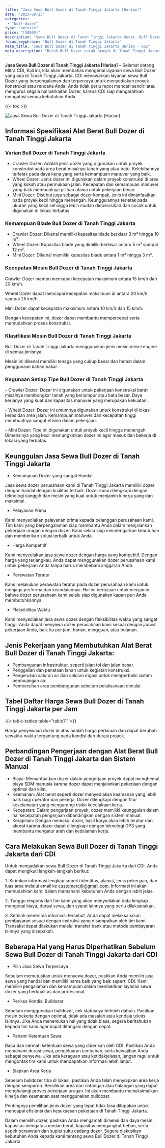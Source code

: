 ```yaml
---
title: "Jasa Sewa Bull Dozer di Tanah Tinggi Jakarta [Harian]"
date: "2023-09-25"
categories:
 - "bull-dozer"
type: "service"
price: "[50000]"
description: "Sewa Bull Dozer di Tanah Tinggi Jakarta Dekat. Bull Dozer profesional untuk kebutuhan proyek konstruksi dengan performa maksimal. Segera konsultasikan kebutuhan Anda."
focus_keyphrase: "Bull Dozer di Tanah Tinggi Jakarta"
meta_title: "Sewa Bull Dozer di Tanah Tinggi Jakarta Harian - CDI"
meta_description: "Butuh Bull Dozer untuk proyek di Tanah Tinggi Jakarta? Kami adalah solusi tepat dengan harga kompetitif. Klik untuk info lebih lanjut."
---
```


**Jasa Sewa Bull Dozer di Tanah Tinggi Jakarta [Harian]** – Selamat datang Mitra CDI, Kali ini, kita akan membahas mengenai layanan sewa Bull Dozer yang ada di Tanah Tinggi Jakarta. CDI menawarkan layanan sewa Bull Dozer yang berpengalaman dan terpercaya untuk menyediakan proyek konstruksi atau rencana Anda. Anda tidak perlu repot mencari sendiri atau mengurus segala hal berkaitan Dozer, karena CDI siap mengarahkan mengatasi semua kebutuhan Anda.

{{< toc >}}

![Jasa Sewa Bull Dozer di Tanah Tinggi Jakarta [Harian]](/images/bull-dozer/bull-dozer-12.jpg)

## Informasi Spesifikasi Alat Berat Bull Dozer di Tanah Tinggi Jakarta

### Varian Bull Dozer di Tanah Tinggi Jakarta

*   Crawler Dozer: Adalah jenis dozer yang digunakan untuk proyek konstruksi pada area berat misalnya tanah yang atau batu. Kelebihannya terletak pada daya kerja yang serta kemampuan manuver yang baik.
*   Wheel Dozer: Jenis dozer ini digunakan dalam proyek konstruksi di area yang kokoh atau permukaan jalan. Kecepatan dan kemampuan manuver yang baik membuatnya pilihan utama untuk pekerjaan besar.
*   Mini Dozer: Disebut juga sebagai dozer kompak, jenis ini dimanfaatkan pada proyek kecil hingga menengah. Keunggulannya terletak pada ukuran yang kecil sehingga lebih mudah dioperasikan dan cocok untuk digunakan di lokasi terbatas.

### Kemampuan Blade Bull Dozer di Tanah Tinggi Jakarta

*   Crawler Dozer: Dikenal memiliki kapasitas blade berkisar 3 m³ hingga 10 m³.
*   Wheel Dozer: Kapasitas blade yang dimiliki berkisar antara 5 m³ sampai 12 m³.
*   Mini Dozer: Dikenal memiliki kapasitas blade antara 1 m³ hingga 3 m³.

### Kecepatan Mesin Bull Dozer di Tanah Tinggi Jakarta

Crawler Dozer mampu mencapai kecepatan maksimum antara 15 km/h dan 20 km/h.

Wheel Dozer dapat mencapai kecepatan maksimum di antara 20 km/h sampai 25 km/h.

Mini Dozer dapat kecepatan maksimum antara 10 km/h dan 15 km/h.

Dengan kecepatan ini, dozer dapat membantu mempercepat serta memudahkan proses konstruksi.

### Klasifikasi Mesin Bull Dozer di Tanah Tinggi Jakarta

Bull Dozer di Tanah Tinggi Jakarta menggunakan jenis mesin diesel engine di semua jenisnya.

Mesin ini dikenal memiliki tenaga yang cukup besar dan hemat dalam penggunaan bahan bakar.

### Kegunaan Setiap Tipe Bull Dozer di Tanah Tinggi Jakarta

\- Crawler Dozer: Dozer ini digunakan untuk pekerjaan konstruksi berat misalnya membongkar tanah yang berlumpur atau batu besar. Daya kerjanya yang kuat dan kapasitas manuver yang merupakan kekuatan.

\- Wheel Dozer: Dozer ini umumnya digunakan untuk konstruksi di lokasi keras dan area jalan. Kemampuan manuver dan kecepatan tinggi membuatnya sangat efisien dalam pekerjaan.

\- Mini Dozer: Tipe ini digunakan untuk proyek kecil hingga menengah. Dimensinya yang kecil memungkinkan dozer ini agar masuk dan bekerja di lokasi yang terbatas.

## Keunggulan Jasa Sewa Bull Dozer di Tanah Tinggi Jakarta

*   Kemampuan Dozer yang sangat Handal

Jasa sewa dozer perusahaan kami di Tanah Tinggi Jakarta memiliki dozer dengan handal dengan kualitas terbaik. Dozer kami dilengkapi dengan teknologi canggih dan mesin yang kuat untuk menjamin kinerja yang dan maksimal.
*   Pelayanan Prima

Kami menyediakan pelayanan prima kepada pelanggan perusahaan kami. Tim kami yang berpengalaman siap membantu Anda dalam menjalankan pekerjaan urugan dengan dozer. Kami selalu siap mendengarkan kebutuhan dan memberikan solusi terbaik untuk Anda.
*   Harga Kompetitif

Kami menyediakan jasa sewa dozer dengan harga yang kompetitif. Dengan harga yang terjangkau, Anda dapat menggunakan dozer perusahaan kami untuk pekerjaan Anda tanpa harus membebani anggaran Anda.
*   Perawatan Teratur

Kami melakukan perawatan teratur pada dozer perusahaan kami untuk menjaga performa dan keandalannya. Hal ini bertujuan untuk menjamin bahwa dozer perusahaan kami selalu siap digunakan kapan pun Anda membutuhkannya.
*   Fleksibilitas Waktu

Kami menyediakan jasa sewa dozer dengan fleksibilitas waktu yang sangat tinggi. Anda dapat menyewa dozer perusahaan kami sesuai dengan jadwal pekerjaan Anda, baik itu per jam, harian, mingguan, atau bulanan.

## Jenis Pekerjaan yang Membutuhkan Alat Berat Bull Dozer di Tanah Tinggi Jakarta:

*   Pembangunan infrastruktur, seperti jalan tol dan jalan besar.
*   Penggalian dan penataan lahan untuk kegiatan konstruksi.
*   Pengerukan saluran air dan saluran irigasi untuk memperbaiki sistem pembuangan air.
*   Pembersihan area pembangunan sebelum pelaksanaan dimulai.

## Tabel Daftar Harga Sewa Bull Dozer di Tanah Tinggi Jakarta per Jam

{{< table-tables table="table11" >}}

Harga penyewaan dozer di atas adalah harga perkiraan dan dapat berubah sewaktu-waktu tergantung pada kondisi dan durasi proyek.

## Perbandingan Pengerjaan dengan Alat Berat Bull Dozer di Tanah Tinggi Jakarta dan Sistem Manual

*   Biaya: Memanfaatkan dozer dalam pengerjaan proyek dapat menghemat biaya SDM manusia karena dozer dapat menjalankan pekerjaan dengan optimal dan kilat.
*   Keamanan: Alat berat seperti dozer menyediakan keamanan yang lebih baik bagi operator dan pekerja. Dozer dilengkapi dengan fitur keselamatan yang mengurangi risiko kecelakaan kerja.
*   Kecepatan: Dalam pengerjaan proyek, dozer memiliki keunggulan dalam hal kecepatan pengerjaan dibandingkan dengan sistem manual.
*   Kerapihan: Dengan memakai dozer, hasil karya akan lebih teratur dan akurat karena dozer dapat dilengkapi dengan teknologi GPS yang membantu mengatur arah dan kedalaman kerja.

## Cara Melakukan Sewa Bull Dozer di Tanah Tinggi Jakarta dari CDI

Untuk mengadakan sewa Bull Dozer di Tanah Tinggi Jakarta dari CDI, Anda dapat mengikuti langkah-langkah berikut:

1\.  Kirimkan informasi lengkap seperti identitas, alamat, jenis pekerjaan, dan luas area melalui email ke customercdi@gmail.com. Informasi ini akan memudahkan kami dalam memahami kebutuhan Anda dengan lebih jelas.

2\.  Tunggu respons dari tim kami yang akan menyediakan data lengkap mengenai biaya, durasi sewa, dan syarat lainnya yang perlu dilaksanakan.

3\.  Setelah menerima informasi tersebut, Anda dapat melaksanakan pembayaran sesuai dengan instruksi yang disampaikan oleh tim kami. Transaksi dapat dilakukan melalui transfer bank atau metode pembayaran lainnya yang disepakati.

## Beberapa Hal yang Harus Diperhatikan Sebelum Sewa Bull Dozer di Tanah Tinggi Jakarta dari CDI

*   Pilih Jasa Sewa Terpercaya

Sebelum memutuskan untuk menyewa dozer, pastikan Anda memilih jasa sewa yang handal dan memiliki nama baik yang baik seperti CDI. Kami memiliki pengalaman dan kemampuan dalam memberikan layanan sewa dozer yang berkualitas dan profesional.
*   Periksa Kondisi Bulldozer

Sebelum menggunakan bulldozer, cek statusnya terlebih dahulu. Pastikan mesin bekerja dengan optimal, tidak ada masalah atau kendala teknis lainnya. Jika Anda menemukan hal yang tidak biasa, segera beritahukan kepada tim kami agar dapat ditangani dengan cepat.
*   Pahami Ketentuan Sewa

Baca dan cermati ketentuan sewa yang diberikan oleh CDI. Pastikan Anda memahami durasi sewa, pengeluaran tambahan, serta kewajiban Anda sebagai penyewa. Jika ada keraguan atau ketidakjelasan, jangan ragu untuk mengontak tim kami untuk mendapatkan informasi lebih lanjut.
*   Siapkan Area Kerja

Sebelum bulldozer tiba di lokasi, pastikan Anda telah menyiapkan area kerja dengan sempurna. Bersihkan area dari rintangan atau halangan yang dapat menghalangi proses pekerjaan urugan. Ini akan membantu memaksimalkan kinerja dan keamanan saat menggunakan bulldozer.

Pentingnya pemilihan jenis dozer yang tepat tidak bisa dilupakan untuk mencapai efisiensi dan kesuksesan pekerjaan di Tanah Tinggi Jakarta.

Dalam memilih dozer, pastikan Anda mengamati dimensi dan daya mesin, kapasitas mengatasi medan berat, kapasitas mengangkat beban, serta aspek perawatan dan suplai suku cadang dozer. Segera diskusikan kebutuhan Anda kepada kami tentang sewa Bull Dozer di Tanah Tinggi Jakarta.